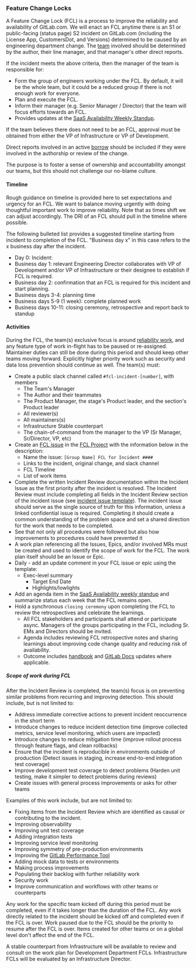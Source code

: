 ### Feature Change Locks

A Feature Change Lock (FCL) is a process to improve the reliability and availability of GitLab.com. We will enact an FCL anytime there is an S1 or public-facing (status page) S2 incident on GitLab.com (including the License App, CustomersDot, and Versions) determined to be caused by an engineering department change. The [team](https://about.gitlab.com/company/team/structure/#organizational-structure) involved should be determined by the author, their line manager, and that manager's other direct reports.

If the incident meets the above criteria, then the manager of the team is responsible for:
- Form the group of engineers working under the FCL. By default, it will be the whole team, but it could be a reduced group if there is not enough work for everyone.
- Plan and execute the FCL.
- Inform their manager (e.g. Senior Manager / Director) that the team will focus efforts towards an FCL.
- Provides updates at the [SaaS Availability Weekly Standup](/handbook/engineering/#saas-availability-weekly-standup).

If the team believes there does not need to be an FCL, approval must be obtained from either the VP of Infrastructure or VP of Development. 

Direct reports involved in an active [borrow](/handbook/product/product-processes/#borrow) should be included if they were involved in the authorship or review of the change.

The purpose is to foster a sense of ownership and accountability amongst our teams, but this should not challenge our no-blame culture.

#### Timeline

Rough guidance on timeline is provided here to set expectations and urgency for an FCL.  We want to balance moving urgently with doing thoughtful important work to improve reliability.  Note that as times shift we can adjust accordingly.   The DRI of an FCL should pull in the timeline where possible.  

The following bulleted list provides a suggested timeline starting from incident to completion of the FCL.  "Business day x" in this case refers to the x business day after the incident.  

* Day 0: Incident: 
* Business day 1:  relevant Engineering Director collaborates with VP of Development and/or VP of Infrastructure or their designee to establish if FCL is required.
* Business day 2:  confirmation that an FCL is required for this incident and start planning.
* Business days 3-4:  planning time
* Business days 5-9 (1 week):  complete planned work
* Business days 10-11:  closing ceremony, retrospective and report back to standup

#### Activities

During the FCL, the team(s) exclusive focus is around [reliability work](#scope-of-work-during-fcl), and any feature type of work in-flight has to be paused or re-assigned. Maintainer duties can still be done during this period and should keep other teams moving forward. Explicitly higher priority work such as security and data loss prevention should continue as well. The team(s) must:

* Create a public slack channel called `#fcl-incident-[number]`, with members
    * The Team's Manager
    * The Author and their teammates
    * The Product Manager, the stage's Product leader, and the section's Product leader
    * All reviewer(s)
    * All maintainers(s)
    * Infrastructure Stable counterpart
    * The chain-of-command from the manager to the VP (Sr Manager, Sr/Director, VP, etc)
* Create an [FCL issue](https://gitlab.com/gitlab-com/feature-change-locks/-/issues/new?issuable_template=feature-change-lock) in the [FCL Project](https://gitlab.com/gitlab-com/feature-change-locks/) with the information below in the description:
    * Name the issue: `[Group Name] FCL for Incident ####`
    * Links to the incident, original change, and slack channel
    * FCL Timeline
    * List of work items
* Complete the written Incident Review documentation within the Incident Issue as the first priority after the incident is resolved.  The Incident Review must include completing all fields in the Incident Review section of the incident issue (see [incident issue template](https://gitlab.com/gitlab-com/gl-infra/production/-/blob/master/.gitlab/issue_templates/incident.md)).  The incident issue should serve as the single source of truth for this information, unless a linked confidential issue is required. Completing it should create a common understanding of the problem space and set a shared direction for the work that needs to be completed.
* See that not only all procedures were followed but also how improvements to procedures could have prevented it
* A work plan referencing all the Issues, Epics, and/or involved MRs must be created and used to identify the scope of work for the FCL. The work plan itself should be an Issue or Epic.
* Daily - add an update comment in your FCL issue or epic using the template:
    * Exec-level summary
        * Target End Date
        * Highlights/lowlights
* Add an agenda item in the [SaaS Availability weekly standup](/handbook/engineering/#saas-availability-weekly-standup) and summarize status each week that the FCL remains open.        
* Hold a synchronous `closing ceremony` upon completing the FCL to review the retrospectives and celebrate the learnings.
    * All FCL stakeholders and participants shall attend or participate async.  Managers of the groups participating in the FCL, including Sr. EMs and Directors should be invited.
    * Agenda includes reviewing FCL retrospective notes and sharing learnings about improving code change quality and reducing risk of availability.
    * Outcome includes [handbook](https://about.gitlab.com/handbook/) and [GitLab Docs](https://docs.gitlab.com/ee/) updates where applicable.

##### Scope of work during FCL

After the Incident Review is completed, the team(s) focus is on preventing similar problems from recurring and improving detection. This should include, but is not limited to:

* Address immediate corrective actions to prevent incident reoccurrence in the short term
* Introduce changes to reduce incident detection time (improve collected metrics, service level monitoring, which users are impacted)
* Introduce changes to reduce mitigation time (improve rollout process through feature flags, and clean rollbacks)
* Ensure that the incident is reproducible in environments outside of production (Detect issues in staging, increase end-to-end integration test coverage)
* Improve development test coverage to detect problems (Harden unit testing, make it simpler to detect problems during reviews)
* Create issues with general process improvements or asks for other teams

Examples of this work include, but are not limited to:

* Fixing items from the Incident Review which are identified as causal or contributing to the incident.
* Improving observability
* Improving unit test coverage
* Adding integration tests
* Improving service level monitoring
* Improving symmetry of pre-production environments
* Improving the [GitLab Performance Tool](https://gitlab.com/gitlab-org/quality/performance)
* Adding mock data to tests or environments
* Making process improvements
* Populating their backlog with further reliability work
* Security work
* Improve communication and workflows with other teams or counterparts

Any work for the specific team kicked off during this period must be completed, even if it takes longer than the duration of the FCL. Any work directly related to the incident should be kicked off and completed even if the FCL is over. Work paused due to the FCL should be the priority to resume after the FCL is over. Items created for other teams or on a global level don't affect the end of the FCL.

A stable counterpart from Infrastructure will be available to review and consult on the work plan for Development Department FCLs. Infrastructure FCLs will be evaluated by an Infrastructure Director.
